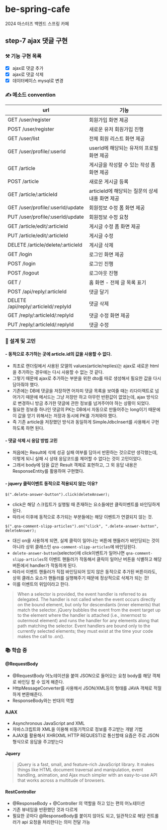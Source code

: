# be-spring-cafe

2024 마스터즈 백엔드 스프링 카페

## step-7 ajax 댓글 구현

### ⚒ 기능 구현 목록

- [x] ajax로 댓글 추가
- [x] ajax로 댓글 삭제
- [x] 데이터베이스 mysql로 변경

### ✍️ 메소드 convention

| url                                   | 기능                              |
|---------------------------------------|---------------------------------|
| GET /user/register                    | 회원가입 화면 제공                      |
| POST /user/register                   | 새로운 유저 회원가입 진행                  |
| GET /user/list                        | 전체 회원 리스트 화면 제공                 |
| GET /user/profile/:userId             | userId에 해당되는 유저의 프로필 화면 제공      |
| GET /article                          | 게시글을 작성할 수 있는 작성 폼 화면 제공        |
| POST /article                         | 새로운 게시글 등록                      |
| GET /article/:articleId               | articleId에 해당되는 질문의 상세 내용 화면 제공 |
| GET /user/profile/:userId/update      | 회원정보 수정 폼 화면 제공                 |
| PUT /user/profile/:userId/update      | 회원정보 수정 요청                      |
| GET /article/edit/:articleId          | 게시글 수정 폼 화면 제공                  |
| PUT /article/edit/:articleId          | 게시글 수정                          |
| DELETE /article/delete/:articleId     | 게시글 삭제                          |
| GET /login                            | 로그인 화면 제공                       |
| POST /login                           | 로그인 진행                          |
| POST /logout                          | 로그아웃 진행                         |
| GET /                                 | 홈 화면 - 전체 글 목록 표기               |
| POST /api/reply/:articleId            | 댓글 달기                           |
| DELETE /api/reply/:articleId/:replyId | 댓글 삭제                           |
| GET /reply/:articleId/:replyId        | 댓글 수정 화면 제공                     |
| PUT /reply/:articleId/:replyId        | 댓글 수정                           |

### 🤔 설계 및 고민

#### - 동적으로 추가하는 곳에 article.id의 값을 사용할 수 없다.

- 최초로 랜더링에서 사용된 모델의 values(article/replies)는 ajax로 새로운 html을 추가하는 경우에는 다시 사용할 수 없는 것 같다.
- 그렇기 때문에 ajax로 추가하는 부분을 위한 dto를 따로 생성해서 필요한 값을 다시 담아줘야 했다.
- 기존에는 DB에 댓글을 저장하면 어차피 댓글 목록을 보여줄 때는 리다이렉트로 넘어가기 때문에 메서드는 그냥 저장만 하고 아무런 반환값이 없었는데,
  ajax 방식으로 변경하니 방금 추가한 댓글에 관한 정보를 넘겨주어야 하는 상황이 되었다.
- 필요한 정보중 하나인 댓글의 PK는 DB에서 자동으로 만들어주는 long이기 때문에 이 값을 얻기 위해서는 저장과 동시에 PK를 가져와야 했다.
- 즉 기존 article을 저장했던 방식과 동일하게 SimpleJdbcInsert를 사용해서 구현하도록 하면 된다.

#### - 댓글 삭제 시 응답 방법 고민

- 처음에는 Result에 삭제 성공 실패 여부를 담아서 반환하는 것으로만 생각했는데, 이렇게 되니 실패 시 상태 응답코드를 제어할 수 없다는 것이 고민이었다.
- 그래서 body에 담을 값은 Result 객체로 표현하고, 그 외 응답 내용은 ResponseEntity를 활용하여 구현했다.

#### - jquery 클릭이벤트 동적으로 적용되지 않는 이유?

```
$(".delete-answer-button").click(deleteAnswer);
```

- click은 해당 스크립트가 실행될 때 존재하는 요소들에만 클릭이벤트를 바인딩하게 된다.
- 따라서 이후에 동적으로 추가되는 부분들에는 해당 이벤트가 연결되지 않는 것.

```
$(".qna-comment-slipp-articles").on("click", ".delete-answer-button", deleteAnswer);
```

- 대신 on을 사용하게 되면, 실제 클릭이 일어나는 버튼에 핸들러가 바인딩되는 것이 아니라 상위 클래스인 `qna-comment-slipp-articles`에 바인딩된다.
- `delete-answer-button`(selector)에 click이벤트가 일어나면 `qna-comment-slipp-articles`의 이벤트 핸들러가 작동해서 클릭이 일어난
  버튼을 식별하고 해당 버튼에서 handler가 작동하게 된다.
- 따라서 이벤트 핸들러가 직접 바인딩되어 있지 않은 동적으로 추가된 버튼이라도, 상위 클래스 요소가 핸들러를 실행해주기 때문에
  정상적으로 삭제가 되는 것!
- 이를 이벤트의 위임이라고 한다.

> When a selector is provided, the event handler is referred to as delegated.
> The handler is not called when the event occurs directly on the bound element,
> but only for descendants (inner elements) that match the selector.
> jQuery bubbles the event from the event target up to the element where the handler is attached
> (i.e., innermost to outermost element) and runs the handler for any elements along that path matching the selector.
> Event handlers are bound only to the currently selected elements; they must exist at the time your code makes the call
> to .on().

### 📚 학습 중

#### @RequestBody

- @RequestBody 어노테이션을 붙여 JSON으로 들어오는 요청 body를 해당 객체로 바인딩 할 수 있게 해준다.
- HttpMessageConverter를 사용해서 JSON/XML등의 형태를 JAVA 객체로 적절하게 변환해준다.
- ResponseBody와는 반대의 역할

#### AJAX

- Asynchronous JavaScript and XML
- 자바스크립트와 XML을 이용해 비동기적으로 정보를 주고받는 개발 기법
- AJAX를 활용해서 XHR(XML HTTP REQUEST)로 통신할때 요즘은 주로 JSON 형식으로 응답을 주고받는다

#### Jquery

> jQuery is a fast, small, and feature-rich JavaScript library. It makes things like HTML document traversal and
> manipulation,
> event handling, animation, and Ajax much simpler with an easy-to-use API that works across a multitude of browsers.

#### RestController

- @ResponseBody + @Controller 의 역할을 하고 있는 편의 어노테이션
- 기존 뷰네임을 반환했던 것과 다르게
- 필요한 곳마다 @ResponseBody를 붙이지 않아도 되고, 일관적으로 해당 컨트롤러가 api 요청을 처리한다는 의미 전달 가능
